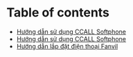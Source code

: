 # Table of contents

* [Hướng dẫn sử dụng CCALL Softphone](README.md)
* [Hướng dẫn sử dụng CCALL Softphone](huong-dan-su-dung-ccall-softphone.md)
* [Hướng dẫn lắp đặt điện thoại Fanvil](huong-dan-lap-dat-dien-thoai-fanvil.md)
